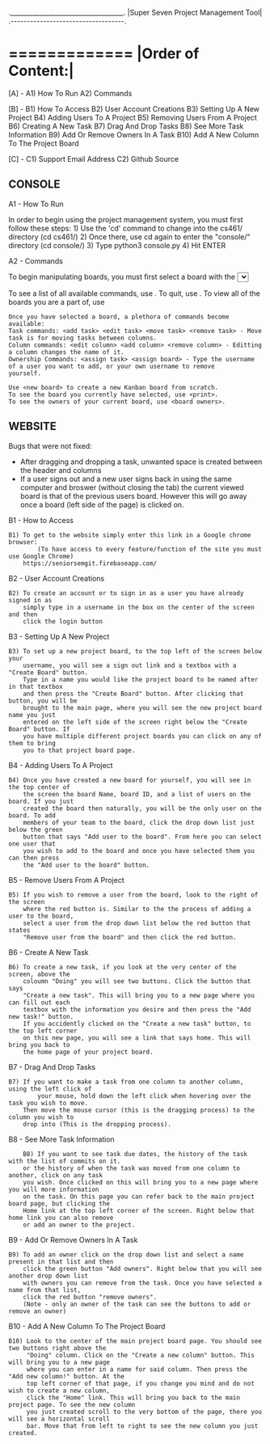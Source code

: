 .___________________________________.
|Super Seven Project Management Tool|
.-----------------------------------.


=============
|Order of Content:|
===================

[A] - <Console>
	A1) How To Run
	A2) Commands

[B] - <Website>
	B1) How To Access
	B2) User Account Creations
	B3) Setting Up A New Project
	B4) Adding Users To A Project
	B5) Removing Users From A Project
	B6) Creating A New Task
	B7) Drag And Drop Tasks
	B8) See More Task Information
	B9) Add Or Remove Owners In A Task
        B10) Add A New Column To The Project Board 

[C] - <Contact Informaiton>
	C1) Support Email Address
	C2) Github Source










   CONSOLE
---------------
A1 - How To Run

In order to begin using the project management system, you must first follow these steps:
	1) Use the 'cd' command to change into the cs461/ directory (cd cs461/)
	2) Once there, use cd again to enter the "console/" directory (cd console/)
	3) Type python3 console.py
	4) Hit ENTER



A2 - Commands

To begin manipulating boards, you must first select a board with the <select> command. If you are not a part of any boards, you can use the <add board> command. 

To see a list of all available commands, use <help>.
To quit, use <quit>. To view all of the boards you are a part of, use <view boards>
	
	
	Once you have selected a board, a plethora of commands become available:
	Task commands: <add task> <edit task> <move task> <remove task> - Move task is for moving tasks between columns.
	Column commands: <edit column> <add column> <remove column> - Editting a column changes the name of it.
	Ownership Commands: <assign task> <assign board> - Type the username of a user you want to add, or your own username to remove 		yourself.
	
	Use <new board> to create a new Kanban board from scratch.
	To see the board you currently have selected, use <print>.
	To see the owners of your current board, use <board owners>.


   WEBSITE
--------------
Bugs that were not fixed:
- After dragging and dropping a task, unwanted space is created between the header and columns
- If a user signs out and a new user signs back in using the same computer and broswer (without
  closing the tab) the current viewed board is that of the previous users board. However this 
  will go away once a board (left side of the page) is clicked on. 


B1 - How to Access

	B1) To get to the website simply enter this link in a Google chrome browser: 
            (To have access to every feature/function of the site you must use Google Chrome) 
	    https://seniorsemgit.firebaseapp.com/

B2 - User Account Creations

	B2) To create an account or to sign in as a user you have already signed in as 
	    simply type in a username in the box on the center of the screen and then 
	    click the login button

B3 - Setting Up A New Project

	B3) To set up a new project board, to the top left of the screen below your
	    username, you will see a sign out link and a textbox with a "Create Board" button.
	    Type in a name you would like the project board to be named after in that textbox 
	    and then press the "Create Board" button. After clicking that button, you will be
	    brought to the main page, where you will see the new project board name you just
	    entered on the left side of the screen right below the "Create Board" button. If
	    you have multiple different project boards you can click on any of them to bring
	    you to that project board page. 

B4 - Adding Users To A Project

	B4) Once you have created a new board for yourself, you will see in the top center of
	    the screen the board Name, board ID, and a list of users on the board. If you just
	    created the board then naturally, you will be the only user on the board. To add
	    members of your team to the board, click the drop down list just below the green 
	    button that says "Add user to the board". From here you can select one user that 
	    you wish to add to the board and once you have selected them you can then press 
	    the "Add user to the board" button. 

B5 - Remove Users From A Project

	B5) If you wish to remove a user from the board, look to the right of the screen 
	    where the red button is. Similar to the the process of adding a user to the board,
	    select a user from the drop down list below the red button that states 
	    "Remove user from the board" and then click the red button.

B6 - Create A New Task

	B6) To create a new task, if you look at the very center of the screen, above the 
	    coloumn "Doing" you will see two buttons. Click the button that says 
	    "Create a new task". This will bring you to a new page where you can fill out each 
	    textbox with the information you desire and then press the "Add new task!" button.
	    If you accidently clicked on the "Create a new task" button, to the top left corner
	    on this new page, you will see a link that says home. This will bring you back to 
	    the home page of your project board. 

B7 - Drag And Drop Tasks

	B7) If you want to make a task from one column to another column, using the left click of
            your mouse, hold down the left click when hovering over the task you wish to move.
	    Then move the mouse cursor (this is the dragging process) to the column you wish to 
	    drop into (This is the dropping process). 

B8 - See More Task Information

        B8) If you want to see task due dates, the history of the task with the list of commits on it.
	    or the history of when the task was moved from one column to another, click on any task
	    you wish. Once clicked on this will bring you to a new page where you will more information
	    on the task. On this page you can refer back to the main project board page, but clicking the
	    Home link at the top left corner of the screen. Right below that home link you can also remove
	    or add an owner to the project. 
	    
B9 - Add Or Remove Owners In A Task

	B9) To add an owner click on the drop down list and select a name present in that list and then 
	    click the green button "Add owners". Right below that you will see another drop down list 
	    with owners you can remove from the task. Once you have selected a name from that list, 
	    click the red button "remove owners". 
	    (Note - only an owner of the task can see the buttons to add or remove an owner)

B10 - Add A New Column To The Project Board

	B10) Look to the center of the main project board page. You should see two buttons right above the
	     "Doing" column. Click on the "Create a new column" button. This will bring you to a new page 
	     where you can enter in a name for said column. Then press the "Add new column!" button. At the
	     top left corner of that page, if you change you mind and do not wish to create a new column, 
	     click the "Home" link. This will bring you back to the main project page. To see the new column
	     you just created scroll to the very bottom of the page, there you will see a horizontal scroll
	     bar. Move that from left to right to see the new column you just created. 
